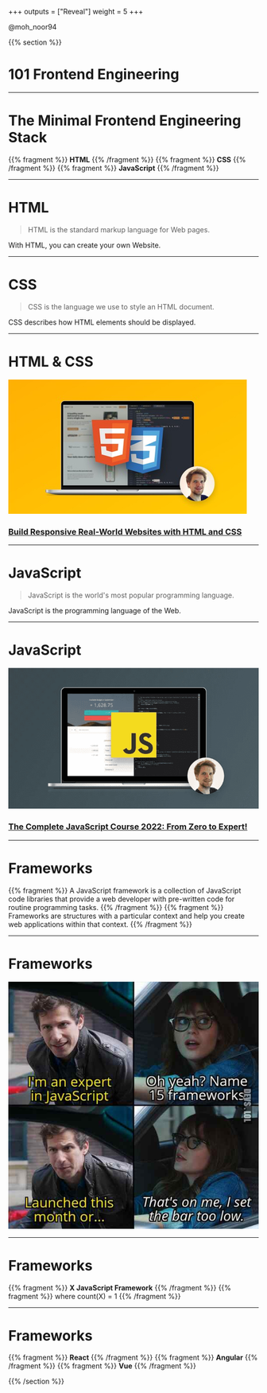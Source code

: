 +++
outputs = ["Reveal"]
weight = 5
+++


<p class="twitter">@moh_noor94</p>

{{% section %}}

# 101 Frontend Engineering

---

#  The Minimal Frontend Engineering Stack
{{% fragment %}} **HTML** {{% /fragment %}}
{{% fragment %}} **CSS** {{% /fragment %}}
{{% fragment %}} **JavaScript** {{% /fragment %}}

---

# HTML

> HTML is the standard markup language for Web pages. 

With HTML, you can create your own Website.

---
# CSS

> CSS is the language we use to style an HTML document.

CSS describes how HTML elements should be displayed.

---

# HTML & CSS

<img class="r-stretch smaller-img" src="pics/html-css-course.jpg" alt="Build Responsive Real-World Websites with HTML and CSS">

### [Build Responsive Real-World Websites with HTML and CSS](https://www.udemy.com/course/design-and-develop-a-killer-website-with-html5-and-css3/ss)


---

# JavaScript

> JavaScript is the world's most popular programming language.

JavaScript is the programming language of the Web.


---

# JavaScript

<img class="r-stretch smaller-img" src="pics/js-course.png" alt="The Complete JavaScript Course 2022: From Zero to Expert!">

### [The Complete JavaScript Course 2022: From Zero to Expert!](https://www.udemy.com/course/the-complete-javascript-course/)

---

# Frameworks

{{% fragment %}} A JavaScript framework is a collection of JavaScript code libraries that provide a web developer with pre-written code for routine programming tasks.  {{% /fragment %}}
{{% fragment %}} Frameworks are structures with a particular context and help you create web applications within that context. {{% /fragment %}}


---

# Frameworks

<img class="r-stretch smaller-img" src="pics/meme-js-frameworks.jpg" alt="Meme - JS Frameworks">

---

# Frameworks

{{% fragment %}} **X JavaScript Framework** {{% /fragment %}}
{{% fragment %}} where count(X) = 1 {{% /fragment %}}

---

# Frameworks
{{% fragment %}} **React** {{% /fragment %}}
{{% fragment %}} **Angular** {{% /fragment %}}
{{% fragment %}} **Vue** {{% /fragment %}}



{{% /section %}}
